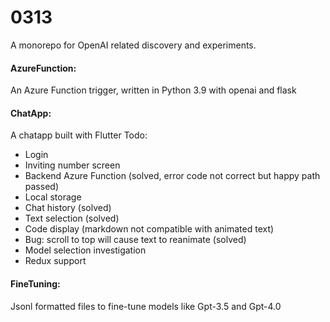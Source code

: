 # 0313

A monorepo for OpenAI related discovery and experiments.

#### AzureFunction:

An Azure Function trigger, written in Python 3.9 with openai and flask

#### ChatApp:

A chatapp built with Flutter
Todo:
- Login
 - Inviting number screen
 - Backend Azure Function (solved, error code not correct but happy path passed)
- Local storage
 - Chat history (solved)
- Text selection (solved)
- Code display (markdown not compatible with animated text)
- Bug: scroll to top will cause text to reanimate (solved)
- Model selection investigation
- Redux support



#### FineTuning:

Jsonl formatted files to fine-tune models like Gpt-3.5 and Gpt-4.0


